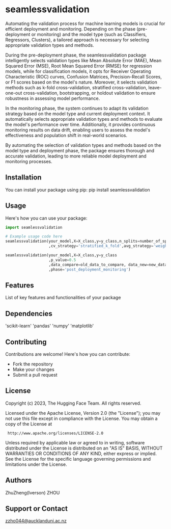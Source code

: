 # seamlessvalidation

Automating the validation process for machine learning models is crucial for efficient deployment and monitoring. Depending on the phase (pre-deployment or monitoring) and the model type (such as Classifiers, Regressors, Clusters), a tailored approach is necessary for selecting appropriate validation types and methods.

During the pre-deployment phase, the seamlessvalidation package intelligently selects validation types like Mean Absolute Error (MAE), Mean Squared Error (MSE), Root Mean Squared Error (RMSE) for regression models, while for classification models, it opts for Receiver Operating Characteristic (ROC) curves, Confusion Matrices, Precision-Recall Scores, or F1 scores based on the model's nature. Moreover, it selects validation methods such as k-fold cross-validation, stratified cross-validation, leave-one-out cross-validation, bootstrapping, or holdout validation to ensure robustness in assessing model performance.

In the monitoring phase, the system continues to adapt its validation strategy based on the model type and current deployment context. It automatically selects appropriate validation types and methods to evaluate the model's performance over time. Additionally, it provides continuous monitoring results on data drift, enabling users to assess the model's effectiveness and population shift in real-world scenarios.

By automating the selection of validation types and methods based on the model type and deployment phase, the package ensures thorough and accurate validation, leading to more reliable model deployment and monitoring processes.


## Installation

You can install your package using pip: pip install seamlessvalidation



## Usage

Here's how you can use your package:

```python
import seamlessvalidation

# Example usage code here
seamlessvalidation(your_model,X=X_class,y=y_class,n_splits=number_of_splits
                   ,cv_strategy='stratified_k_fold',avg_strategy='weighted',phase='validation')

seamlessvalidation(your_model,X=X_class,y=y_class
                   ,p_value=0.5
                   ,data_compare=old_data_to_compare, data_new=new_data
                   ,phase='post_deployment_monitoring')
```

## Features
List of key features and functionalities of your package

## Dependencies
'scikit-learn'
'pandas'
'numpy'
'matplotlib'

## Contributing
Contributions are welcome! Here's how you can contribute:

- Fork the repository
- Make your changes
- Submit a pull request

## License
 Copyright (c) 2023, The Hugging Face Team. All rights reserved.

 Licensed under the Apache License, Version 2.0 (the "License");
 you may not use this file except in compliance with the License.
 You may obtain a copy of the License at

     http://www.apache.org/licenses/LICENSE-2.0

 Unless required by applicable law or agreed to in writing, software
 distributed under the License is distributed on an "AS IS" BASIS,
 WITHOUT WARRANTIES OR CONDITIONS OF ANY KIND, either express or implied.
 See the License for the specific language governing permissions and
 limitations under the License.


## Authors
ZhuZheng(Iverson) ZHOU

## Support or Contact
zzho044@aucklanduni.ac.nz
